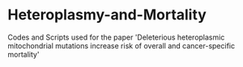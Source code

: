# Heteroplasmy-and-Mortality
Codes and Scripts used  for the paper 'Deleterious heteroplasmic mitochondrial mutations increase risk of overall and cancer-specific mortality'
